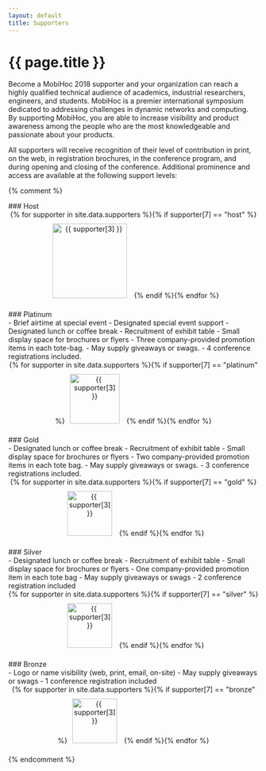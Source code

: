 ```yaml
---
layout: default
title: Supporters
---
```


# {{ page.title }}

Become a MobiHoc 2018 supporter and your organization can reach a highly qualified technical audience of academics, industrial researchers, engineers, and students.
MobiHoc is a premier international symposium dedicated to addressing challenges in dynamic networks and computing.
By supporting MobiHoc, you are able to increase visibility and product awareness among the people who are the most knowledgeable and passionate about your products.
<!-- Please contact the MobiHoc Sponsorship Chair, [Giovanni Pau](mailto:gpau@cs.ucla.edu) to initiate your support, or for any additional information. -->

All supporters will receive recognition of their level of contribution in print, on the web, in registration brochures, in the conference program, and during opening and closing of the conference. Additional prominence and access are available at the following support levels:

{% comment %}

<p>
<div class="ui-corner-all custom-corners">
<div class="ui-bar ui-bar-a" markdown="1">
### Host
</div>

<div class="ui-body ui-body-a" markdown="1">
<div style="text-align: center;">
{% for supporter in site.data.supporters
%}{% if supporter[7] == "host"
%}<a href="{{ supporter[2] }}"><img src="{{ site.baseurl }}/images/sponsors/{{ supporter[1] }}" alt="{{ supporter[3] }}" style="height: 150px; margin: 10px" /></a>
{% endif
%}{% endfor %}
</div>
</div>
</div>

<p>
<div class="ui-corner-all custom-corners">
<div class="ui-bar ui-bar-a" markdown="1">
### Platinum
</div>

<div class="ui-body ui-body-a" markdown="1">
- Brief airtime at special event
- Designated special event support
- Designated lunch or coffee break
- Recruitment of exhibit table
- Small display space for brochures or flyers
- Three company-provided promotion items in each tote-bag.
- May supply giveaways or swags.
- 4 conference registrations included.
<!-- Current Sponsors: -->

<div style="text-align: center;">
{% for supporter in site.data.supporters
%}{% if supporter[7] == "platinum"
%}<a href="{{ supporter[2] }}"><img src="{{ site.baseurl }}/images/sponsors/{{ supporter[1] }}" alt="{{ supporter[3] }}" style="height: 100px; margin: 10px" /></a>
{% endif
%}{% endfor %}
</div>
</div>
</div>

</p>

<p>
<div class="ui-corner-all custom-corners">
<div class="ui-bar ui-bar-a" markdown="1">
### Gold
</div>

<div class="ui-body ui-body-a" markdown="1">
- Designated lunch or coffee break
- Recruitment of exhibit table
- Small display space for brochures or flyers
- Two company-provided promotion items in each tote bag.
- May supply giveaways or swags.
- 3 conference registrations included.

<div style="text-align: center;">
{% for supporter in site.data.supporters
%}{% if supporter[7] == "gold"
%}<a href="{{ supporter[2] }}"><img src="{{ site.baseurl }}/images/sponsors/{{ supporter[1] }}" alt="{{ supporter[3] }}" style="height: 90px; margin: 10px" /></a>
{% endif
%}{% endfor %}
</div>
</div>
</div>

</p>

<!-- Current Sponsors: -->

<p>
<div class="ui-corner-all custom-corners">
<div class="ui-bar ui-bar-a" markdown="1">
### Silver

</div>

<div class="ui-body ui-body-a" markdown="1">
- Designated lunch or coffee break
- Recruitment of exhibit table
- Small display space for brochures or flyers
- One company-provided promotion item in each tote bag
- May supply giveaways or swags
- 2 conference registration included

<div style="text-align: center;">
{% for supporter in site.data.supporters
%}{% if supporter[7] == "silver"
%}<a href="{{ supporter[2] }}"><img src="{{ site.baseurl }}/images/sponsors/{{ supporter[1] }}" alt="{{ supporter[3] }}" style="height: 90px; margin: 10px" /></a>
{% endif
%}{% endfor %}
</div>
</div>
</div>

</p>

<!-- Current Sponsors: -->

<p>
<div class="ui-corner-all custom-corners">
<div class="ui-bar ui-bar-a" markdown="1">
### Bronze

</div>

<div class="ui-body ui-body-a" markdown="1">
- Logo or name visibility (web, print, email, on-site)
- May supply giveaways or swags
- 1 conference registration included

<div style="text-align: center;">
{% for supporter in site.data.supporters
%}{% if supporter[7] == "bronze"
%}<a href="{{ supporter[2] }}"><img src="{{ site.baseurl }}/images/sponsors/{{ supporter[1] }}" alt="{{ supporter[3] }}" style="height: 90px; margin: 10px" /></a>
{% endif
%}{% endfor %}
</div>
</div>
</div>

</p>

{% endcomment %}
